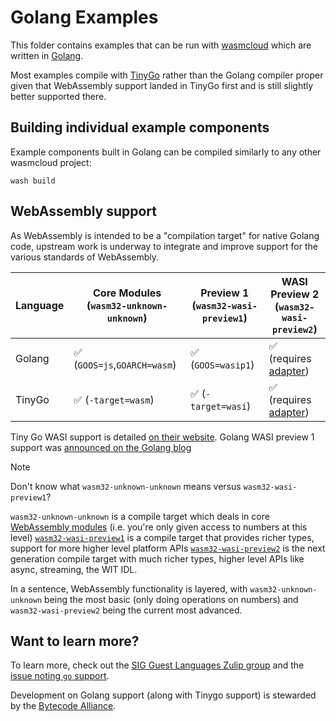 # Golang Examples

This folder contains examples that can be run with [wasmcloud][wasmcloud] which are written in [Golang][golang].

Most examples compile with [TinyGo][tinygo] rather than the Golang compiler proper given that WebAssembly support landed in TinyGo first and is still slightly better supported there.

## Building individual example components

Example components built in Golang can be compiled similarly to any other wasmcloud project:

```console
wash build
```

## WebAssembly support

As WebAssembly is intended to be a "compilation target" for native Golang code, upstream work is underway to integrate and improve support for the various standards of WebAssembly.

| Language | Core Modules (`wasm32-unknown-unknown`) | Preview 1 (`wasm32-wasi-preview1`) | WASI Preview 2 (`wasm32-wasi-preview2`)  |
|----------|-----------------------------------------|------------------------------------|------------------------------------------|
| Golang   | ✅ (`GOOS=js`,`GOARCH=wasm`)            | ✅ (`GOOS=wasip1`)                 | ✅ (requires [adapter][wasi-p2-adapter]) |
| TinyGo   | ✅ (`-target=wasm`)                     | ✅ (`-target=wasi`)                | ✅ (requires [adapter][wasi-p2-adapter]) |

Tiny Go WASI support is detailed [on their website][tinygo-wasi].
Golang WASI preview 1 support was [announced on the Golang blog][golang-blog-wasi]

> [!NOTE]
> Don't know what `wasm32-unknown-unknown` means versus `wasm32-wasi-preview1`?
>
> `wasm32-unknown-unknown` is a compile target which deals in core [WebAssembly modules][wasm-core-modules] (i.e. you're only given access to numbers at this level)
> [`wasm32-wasi-preview1`][wasi-p1] is a compile target that provides richer types, support for more higher level platform APIs
> [`wasm32-wasi-preview2`][wasi-p2] is the next generation compile target with much richer types, higher level APIs like async, streaming, the WIT IDL.
>
> In a sentence, WebAssembly functionality is layered, with `wasm32-unknown-unknown` being the most basic (only doing operations on numbers) and `wasm32-wasi-preview2` being the current most advanced.

## Want to learn more?

To learn more, check out the [SIG Guest Languages Zulip group](https://bytecodealliance.zulipchat.com/#narrow/stream/394175-SIG-Guest-Languages) and the [issue noting `go` support](https://github.com/bytecodealliance/governance/issues/72).

Development on Golang support (along with Tinygo support) is stewarded by the [Bytecode Alliance][bca].

[golang]: https://golang.org
[wasmcloud]: https://wasmcloud.com
[tinygo-wasi]: https://tinygo.org/docs/guides/webassembly/wasi/
[golang-blog-wasi]: https://tip.golang.org/blog/wasi
[wasi-p1]: https://github.com/WebAssembly/WASI/blob/main/legacy/preview1/docs.md
[wasi-p2]: https://github.com/WebAssembly/WASI/blob/main/preview2
[wasi-p2-adapter]: https://github.com/bytecodealliance/wasmtime/tree/main/crates/wasi-preview1-component-adapter
[wasm-core-modules]: https://webassembly.github.io/spec/core/
[bca]: https://bytecodealliance.org/
[tinygo]: https://tinygo.org
